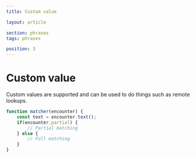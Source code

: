 ```yaml
---
title: Custom value

layout: article

section: phrases
tags: phrases

position: 3
---
```


# Custom value

Custom values are supported and can be used to do things such as remote lookups.

```javascript
function matcher(encounter) {
	const text = encounter.text();
	if(encounter.partial) {
		// Partial matching
	} else {
		// Full matching
	}
}
```
